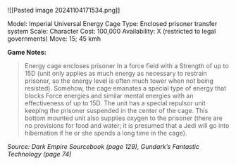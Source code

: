 ![[Pasted image 20241104171534.png]]

Model: Imperial Universal Energy Cage
Type: Enclosed prisoner transfer system
Scale: Character
Cost: 100,000
Availability: X (restricted to legal governments)
Move: 15; 45 kmh

**Game Notes:** 
> Energy cage encloses prisoner In a force field with a Strength of up to 15D (unit only applies as much energy as necessary to restrain prisoner, so the energy level is often much tower when not being resisted). Somehow, the cage emanates a special type of energy that blocks Force energies and similar mental energies with an effectiveness of up to 15D. The unit has a special repulsor unit keeping the prisoner suspended in the center of the cage. This bottom mounted unit also supplies oxygen to the prisoner (there are no provisions for food and water; it is presumed that a Jedi will go into hibernation if he or she spends a long time in the cage).

*Source: Dark Empire Sourcebook (page 129), Gundark’s Fantastic Technology (page 74)*